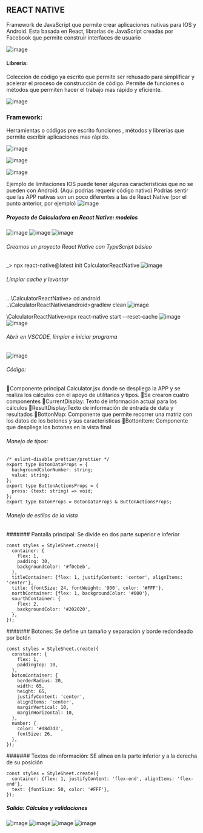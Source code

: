 ## REACT NATIVE
Framework de JavaScript que permite crear aplicaciones nativas para IOS y Android. Esta basada en React, librarías de JavaScript creadas por Facebook que permite construir interfaces de usuario

![image](https://github.com/wlopera/CalculatorReactNative/assets/7141537/03ea17a0-4a36-463c-a95b-19e25d17b1e8)

#### Librería:
Colección de código ya escrito que permite ser rehusado para simplificar y acelerar el proceso de construcción de código. Permite de funciones o métodos que permiten hacer el trabajo mas rápido y eficiente.

![image](https://github.com/wlopera/CalculatorReactNative/assets/7141537/44dd8975-3de6-488d-b152-c46d57986e83)

### Framework:
Herramientas o códigos pre escrito funciones , métodos y librerías que permite escribir aplicaciones mas rápido.

![image](https://github.com/wlopera/CalculatorReactNative/assets/7141537/4e3fd2d2-9bcc-4edd-887f-6ea7fa28b350)

![image](https://github.com/wlopera/CalculatorReactNative/assets/7141537/e1babbd4-9e70-4e90-b5e0-9716b4ab55a1)

![image](https://github.com/wlopera/CalculatorReactNative/assets/7141537/85adef5f-4bd0-4730-8612-3afddf484946)

Ejemplo de limitaciones IOS puede tener algunas características que no se pueden con Android. (Aqui podrias requerir código nativo)
Podrias sentir que las APP nativas son un poco diferentes a las de React Native  (por el punto anterior, por ejemplo)
![image](https://github.com/wlopera/CalculatorReactNative/assets/7141537/024c6f09-12a6-47ce-a7da-770859dc9b9f)

##### Proyecto de Calculadora en React Native: modelos
![image](https://github.com/wlopera/CalculatorReactNative/assets/7141537/beb5995d-d78a-464d-aafd-e8ed2b6c041c)
![image](https://github.com/wlopera/CalculatorReactNative/assets/7141537/3f872c4c-50ca-484c-ad03-0d900d2efd8e)
![image](https://github.com/wlopera/CalculatorReactNative/assets/7141537/d57c5577-fc32-4c76-96f9-4481f61adcfe)

###### Creamos un proyecto React Native con TypeScript básico
_> npx react-native@latest init CalculatorReactNative
![image](https://github.com/wlopera/CalculatorReactNative/assets/7141537/c2a7c3df-120d-4e76-af68-4149be1de75c)


###### Limpiar cache y levantar
...\CalculatorReactNative>  cd android
..\CalculatorReactNative\android>gradlew clean
![image](https://github.com/wlopera/CalculatorReactNative/assets/7141537/33af8824-723e-402c-9296-da6ac0d648b1)

\CalculatorReactNative>npx react-native start --reset-cache
![image](https://github.com/wlopera/CalculatorReactNative/assets/7141537/391d0578-8e8f-4e22-974d-ed8645d7a5f3)
![image](https://github.com/wlopera/CalculatorReactNative/assets/7141537/4b988fc9-2cbf-4cca-8571-8d31b8b3489c)

###### Abrir en VSCODE, limpiar e iniciar  programa
![image](https://github.com/wlopera/CalculatorReactNative/assets/7141537/8a911721-44df-4dc6-81a2-dc0e7d14de83)

###### Código:

Componente principal Calculator.jsx donde se despliega la APP y se realiza los cálculos con el apoyo de utilitarios y tipos.
Se crearon cuatro componentes
CurrentDisplay: Texto de información actual para los cálculos
ResultDisplay:Texto de información de entrada de data y resultados
BottonMap: Componente que permite recorrer una matriz con los datos de los botones y sus caracteristicas 
BottonItem: Componente que despliega los botones en la vista final

###### Manejo de tipos:
```
/* eslint-disable prettier/prettier */
export type BotonDataProps = {
  backgroundColorNumber: string;
  value: string;
};
export type ButtonActionsProps = {
  press: (text: string) => void;
};
export type BotonProps = BotonDataProps & ButtonActionsProps;
```

###### Manejo de estilos de la vista

####### Pantalla principal: Se divide en dos parte superior e inferior
```
const styles = StyleSheet.create({
  container: {
    flex: 1,
    padding: 30,
    backgroundColor: '#f0ebeb',
  },
  titleContainer: {flex: 1, justifyContent: 'center', alignItems: 'center'},
  title: {fontSize: 24, fontWeight: '900', color: '#FFF'},
  northContainer: {flex: 1, backgroundColor: '#000'},
  sourthContainer: {
    flex: 2,
    backgroundColor: '#202020',
  },
});
```

####### Botones: Se define un tamaño y separación y borde redondeado por botón
```
const styles = StyleSheet.create({
  constainer: {
    flex: 1,
    paddingTop: 10,
  },
  botonContainer: {
    borderRadius: 20,
    width: 65,
    height: 65,
    justifyContent: 'center',
    alignItems: 'center',
    marginVertical: 10,
    marginHorizontal: 10,
  },
  number: {
    color: '#d8d3d3',
    fontSize: 26,
  },
});
```

####### Textos de información:  SE alinea en la parte inferior y a la derecha de su posición
```
const styles = StyleSheet.create({
  container: {flex: 1, justifyContent: 'flex-end', alignItems: 'flex-end'},
  text: {fontSize: 50, color: '#FFF'},
});
```

##### Salida: Cálculos y validaciones
![image](https://github.com/wlopera/CalculatorReactNative/assets/7141537/3114db30-9271-4e7b-97d8-aa7c347582f2)
![image](https://github.com/wlopera/CalculatorReactNative/assets/7141537/783c5226-62c5-4e04-b5b9-5c35ba2a828f)
![image](https://github.com/wlopera/CalculatorReactNative/assets/7141537/119a1fb8-468b-4c2d-9ba2-68c50d78ed00)
![image](https://github.com/wlopera/CalculatorReactNative/assets/7141537/b87852be-4792-4f33-a7c3-fffdac3fc670)

       

